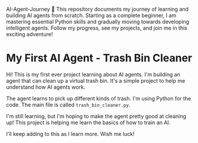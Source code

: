 AI-Agent-Journey 🚀
This repository documents my journey of learning and building AI agents from scratch. Starting as a complete beginner, I am mastering essential Python skills and gradually moving towards developing intelligent agents. Follow my progress, see my projects, and join me in this exciting adventure!
# My First AI Agent - Trash Bin Cleaner

Hi! This is my first ever project learning about AI agents. I'm building an agent that can clean up a virtual trash bin.  It's a simple project to help me understand how AI agents work.

The agent learns to pick up different kinds of trash. I'm using Python for the code.  The main file is called `trash_bin_cleaner.py`.

I'm still learning, but I'm hoping to make the agent pretty good at cleaning up!  This project is helping me learn the basics of how to train an AI.

I'll keep adding to this as I learn more.  Wish me luck!
